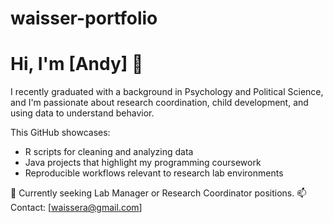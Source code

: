 # waisser-portfolio
# Hi, I'm [Andy] 👋
I recently graduated with a background in Psychology and Political Science, and I'm passionate about research coordination, child development, and using data to understand behavior. 

This GitHub showcases:
- R scripts for cleaning and analyzing data
- Java projects that highlight my programming coursework
- Reproducible workflows relevant to research lab environments

💼 Currently seeking Lab Manager or Research Coordinator positions.
📫 Contact: [waissera@gmail.com]
